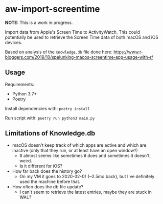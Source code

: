 aw-import-screentime
====================

**NOTE:** This is a work in progress.

Import data from Apple's Screen Time to ActivityWatch. This could potentially be used to retrieve the Screen Time data of both macOS and iOS devices.

Based on analysis of the `Knowledge.db` file done here: https://www.r-bloggers.com/2019/10/spelunking-macos-screentime-app-usage-with-r/


## Usage

Requirements:

 - Python 3.7+
 - Poetry

Install dependencies with: `poetry install`

Run script with: `poetry run python3 main.py`


## Limitations of Knowledge.db

 - macOS doesn't keep track of which apps are active and which are inactive (only that they run, or at least have an open window?)
   - It almost seems like sometimes it does and sometimes it doesn't, weird.
   - Is it different for iOS?
 - How far back does the history go?
   - On my VM it goes to 2020-02-01 (~2.5mo back), but I've definitely used the machine before that.
 - How often does the db file update?
   - I can't seem to retrieve the latest entries, maybe they are stuck in WAL?
